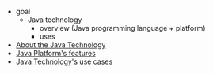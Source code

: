 * goal
  * Java technology
    * overview (Java programming language + platform)
    * uses
* [About the Java Technology](definition.md)
* [Java Platform's features](cando.md)
* [Java Technology's use cases](changemylife.md)
